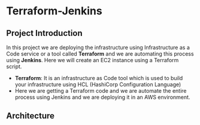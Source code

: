 # Terraform-Jenkins

## Project Introduction
In this project we are deploying the infrastructure using Infrastructure as a Code service or a tool called **Terraform** and we are automating this process using **Jenkins**. Here we will create an EC2 instance using a Terraform script.
* **Terraform**: It is an infrastructure as Code tool which is used to build your infrastructure using HCL (HashiCorp Configuration Language)
* Here we are getting a Terraform code and we are automate the entire process using Jenkins and we are deploying it in an AWS environment.

## Architecture
